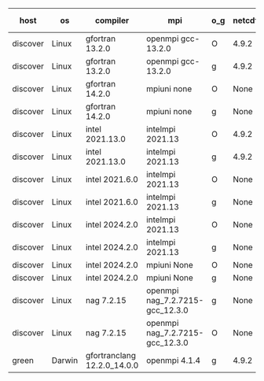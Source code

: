 

| host     | os       | compiler                              | mpi                      | o_g        | netcdf        | build       | u_pass          | u_fail          | s_pass            | s_fail            | e_pass             | e_fail             | nuopc_pass       | nuopc_fail       | artifacts link          |
|----------|----------|---------------------------------------|--------------------------|------------|---------------|-------------|-----------------|-----------------|-------------------|-------------------|--------------------|--------------------|------------------|------------------|-------------------------|
| discover | Linux | gfortran 13.2.0 | openmpi gcc-13.2.0  | O | 4.9.2  | PASS | None | None | None | None | None | None | None | None | <a href="https://github.com/esmf-org/esmf-test-artifacts/tree/52e3ec0cd638311c79a8d2fd948baf895f75adbf/develop/gfortran/13.2.0/O/openmpi/gcc-13.2.0" target="_blank">52e3ec0</a> | 
| discover | Linux | gfortran 13.2.0 | openmpi gcc-13.2.0  | g | 4.9.2  | PASS | None | None | None | None | None | None | None | None | <a href="https://github.com/esmf-org/esmf-test-artifacts/tree/d1b1ab09fe56f470f56a780d249d390a64ade731/develop/gfortran/13.2.0/g/openmpi/gcc-13.2.0" target="_blank">d1b1ab0</a> | 
| discover | Linux | gfortran 14.2.0 | mpiuni none  | O | None  | PASS | 12537 | 0 | 9 | 0 | 44 | 0 | None | None | <a href="https://github.com/esmf-org/esmf-test-artifacts/tree/1f810c7f2d459fe83001ba1bccfea2896eefb43f/develop/gfortran/14.2.0/O/mpiuni/none" target="_blank">1f810c7</a> | 
| discover | Linux | gfortran 14.2.0 | mpiuni none  | g | None  | PASS | None | None | None | None | None | None | None | None | <a href="https://github.com/esmf-org/esmf-test-artifacts/tree/f84d88da6a6755cddb9cea411ccb8b9ac357986e/develop/gfortran/14.2.0/g/mpiuni/none" target="_blank">f84d88d</a> | 
| discover | Linux | intel 2021.13.0 | intelmpi 2021.13  | O | 4.9.2  | PASS | None | None | None | None | None | None | None | None | <a href="https://github.com/esmf-org/esmf-test-artifacts/tree/aa65466c9719b08f298cbcba0dcf62462078c8ac/develop/intel/2021.13.0/O/intelmpi/2021.13" target="_blank">aa65466</a> | 
| discover | Linux | intel 2021.13.0 | intelmpi 2021.13  | g | 4.9.2  | PASS | None | None | None | None | None | None | None | None | <a href="https://github.com/esmf-org/esmf-test-artifacts/tree/879fab6d82d886433f8ac483d378152d0603b539/develop/intel/2021.13.0/g/intelmpi/2021.13" target="_blank">879fab6</a> | 
| discover | Linux | intel 2021.6.0 | intelmpi 2021.13  | O | None  | PASS | None | None | None | None | None | None | None | None | <a href="https://github.com/esmf-org/esmf-test-artifacts/tree/ddb332a239323bd1d768a77d25bcd63a03952352/develop/intel/2021.6.0/O/intelmpi/2021.13" target="_blank">ddb332a</a> | 
| discover | Linux | intel 2021.6.0 | intelmpi 2021.13  | g | None  | PASS | None | None | None | None | None | None | None | None | <a href="https://github.com/esmf-org/esmf-test-artifacts/tree/58fe677bc66890e6c7e20bb0607532533df9ddcb/develop/intel/2021.6.0/g/intelmpi/2021.13" target="_blank">58fe677</a> | 
| discover | Linux | intel 2024.2.0 | intelmpi 2021.13  | O | None  | PASS | None | None | None | None | None | None | None | None | <a href="https://github.com/esmf-org/esmf-test-artifacts/tree/3a5456aab40bc6ae73f272bb68d557d86a8be01e/develop/intel/2024.2.0/O/intelmpi/2021.13" target="_blank">3a5456a</a> | 
| discover | Linux | intel 2024.2.0 | intelmpi 2021.13  | g | None  | PASS | None | None | None | None | None | None | None | None | <a href="https://github.com/esmf-org/esmf-test-artifacts/tree/e21b4acebc22f21b9c35e0ed6389fc4bf853fa98/develop/intel/2024.2.0/g/intelmpi/2021.13" target="_blank">e21b4ac</a> | 
| discover | Linux | intel 2024.2.0 | mpiuni None  | O | None  | PASS | 12537 | 0 | 9 | 0 | 44 | 0 | None | None | <a href="https://github.com/esmf-org/esmf-test-artifacts/tree/a0bd2d400d12f3f145de273dfd2fbe1dd29146bb/develop/intel/2024.2.0/O/mpiuni/None" target="_blank">a0bd2d4</a> | 
| discover | Linux | intel 2024.2.0 | mpiuni None  | g | None  | PASS | 12536 | 1 | 9 | 0 | 44 | 0 | None | None | <a href="https://github.com/esmf-org/esmf-test-artifacts/tree/0f12ea52cdb38c4adfa87744747f5d65893d59e6/develop/intel/2024.2.0/g/mpiuni/None" target="_blank">0f12ea5</a> | 
| discover | Linux | nag 7.2.15 | openmpi nag_7.2.7215-gcc_12.3.0  | g | None  | PASS | None | None | None | None | None | None | None | None | <a href="https://github.com/esmf-org/esmf-test-artifacts/tree/ac97bd175609001d2fafa036e22502255c59b1fa/develop/nag/7.2.15/g/openmpi/nag_7.2.7215-gcc_12.3.0" target="_blank">ac97bd1</a> | 
| discover | Linux | nag 7.2.15 | openmpi nag_7.2.7215-gcc_12.3.0  | O | None  | PASS | None | None | None | None | None | None | None | None | <a href="https://github.com/esmf-org/esmf-test-artifacts/tree/2bd5090981626d3e08325c9e8f3f6fbd27251921/develop/nag/7.2.15/O/openmpi/nag_7.2.7215-gcc_12.3.0" target="_blank">2bd5090</a> | 
| green | Darwin | gfortranclang 12.2.0_14.0.0 | openmpi 4.1.4  | g | 4.9.2  | PASS | None | None | None | None | None | None | None | None | <a href="https://github.com/esmf-org/esmf-test-artifacts/tree/0ab8b5b9649a302aa56ca0ad14b69cfe308461b8/develop/gfortranclang/12.2.0_14.0.0/g/openmpi/4.1.4" target="_blank">0ab8b5b</a> | 
